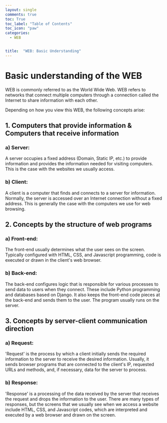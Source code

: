 ```yaml
---
layout: single
comments: true
toc: True
toc_label: "Table of Contents"
toc_icon: "paw"
categories:
  - WEB


title:  "WEB: Basic Understanding"
---
```


# Basic understanding of the WEB

WEB is commonly referred to as the World Wide Web. WEB refers to networks that connect multiple computers through a connection called the Internet to share information with each other.   

Depending on how you view this WEB, the following concepts arise:    

## 1. Computers that provide information & Computers that receive information    

### a) Server:   
A server occupies a fixed address (Domain, Static IP, etc.) to provide information and provides the information needed for visiting computers. This is the case with the websites we usually access.   

### b) Client:   
A client is a computer that finds and connects to a server for information. Normally, the server is accessed over an Internet connection without a fixed address. This is generally the case with the computers we use for web browsing.

## 2. Concepts by the structure of web programs   

### a) Front-end:   
The front-end usually determines what the user sees on the screen. Typically configured with HTML, CSS, and Javascript programming, code is executed or drawn in the client's web browser.    

### b) Back-end:   
The back-end configures logic that is responsible for various processes to send data to users when they connect. These include Python programming and databases based on Django. It also keeps the front-end code pieces at the back-end and sends them to the user. The program usually runs on the server.   

## 3. Concepts by server-client communication direction   

### a) Request:   
'Request' is the process by which a client initially sends the required information to the server to receive the desired information. Usually, it sends browser programs that are connected to the client's IP, requested URLs and methods, and, if necessary, data for the server to process.    

### b) Response:   
'Response' is a processing of the data received by the server that receives the request and drops the information to the user. There are many types of responses, but the screens that we usually see when we access a website include HTML, CSS, and Javascript codes, which are interpreted and executed by a web browser and drawn on the screen.   

